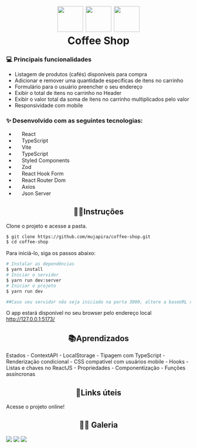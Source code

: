 <h1 align="center">
<img src="https://user-images.githubusercontent.com/89225210/210851667-138522d8-a194-4072-9de3-a6c76366bc04.png" width="70px"/>
<img src="https://user-images.githubusercontent.com/89225210/210877709-818413c9-357f-4307-8b21-ad87c2bfb3d2.png" width="70px"/>
<img src="https://user-images.githubusercontent.com/89225210/210877837-5fc7fee1-18fa-41c7-af76-c3f5d3fa00a8.png" width="70px"/>

<br/>
Coffee Shop
<br/>
</h1>
<h3> 💻 Principais funcionalidades </h3>

- Listagem de produtos (cafés) disponíveis para compra
- Adicionar e remover uma quantidade específicas de itens no carrinho
- Formulário para o usuário preencher o seu endereço
- Exibir o total de itens no carrinho no Header
- Exibir o valor total da soma de itens no carrinho multiplicados pelo valor
- Responsividade com mobile

<h3> ✨ Desenvolvido com as seguintes tecnologias:</h3>

- <img src="https://user-images.githubusercontent.com/89225210/154761002-389268dc-1404-4e8e-96ed-6f83916ae9ef.png" height="15px"/> React
- <img src="https://user-images.githubusercontent.com/89225210/154760385-8c7a5ab6-c15e-4dee-b285-d0ca77952d29.png" height="15px"/> TypeScript
- <img src="https://vitejs.dev/logo.svg" height="15px"/> Vite
- <img src="https://user-images.githubusercontent.com/89225210/154760385-8c7a5ab6-c15e-4dee-b285-d0ca77952d29.png" height="15px"/> TypeScript
- <img src="https://user-images.githubusercontent.com/89225210/210874774-79c70b24-4763-4be6-b450-907061c5f5ba.png" height="15px"/> Styled Components
- <img src="https://user-images.githubusercontent.com/89225210/210875106-7498077d-51ef-4ac0-b7d9-2d56486fdc8a.png" height="15px"/> Zod
- <img src="https://user-images.githubusercontent.com/89225210/210875298-1c4c7463-d0ac-4a25-9e78-70c54ade6d41.png" height="15px"/> React Hook Form
- <img src="https://user-images.githubusercontent.com/89225210/210875477-d017c6fe-db9d-490c-a5e0-381d94815919.png" height="15px"/> React Router Dom
- <img src="https://user-images.githubusercontent.com/89225210/210875688-1964b726-45ea-4b5a-87c9-14cb6a5154e5.png" height="15px"/> Axios
- <img src="https://user-images.githubusercontent.com/89225210/210875836-e8cefb15-5f99-4bd4-9764-8bf18b3329a8.png" height="15px"/> Json Server

<h2 align="center">🏃‍♂️Instruções</h1>


Clone o projeto e acesse a pasta.

```bash
$ git clone https://github.com/mujapira/coffee-shop.git
$ cd coffee-shop
```

Para iniciá-lo, siga os passos abaixo:
```bash
# Instalar as dependências
$ yarn install
# Iniciar o servidor
$ yarn run dev:server
# Iniciar o projeto
$ yarn run dev

##Caso seu servidor não seja iniciado na porta 3000, altere a baseURL na pasta lib/axios.ts
```
O app estará disponível no seu browser pelo endereço local http://127.0.0.1:5173/

<h2 align="center">📚Aprendizados</h1>
Estados
- ContextAPI
- LocalStorage
- Tipagem com TypeScript
- Renderização condicional
- CSS compatível com usuários mobile
- Hooks
- Listas e chaves no ReactJS
- Propriedades
- Componentização
- Funções assíncronas

<h2 align="center">🔗Links úteis</h1>

<p>Acesse o projeto online!</p>

<h2 align="center">🐱‍🏍 Galeria</h1>
<img src="https://user-images.githubusercontent.com/89225210/210879280-d14116f1-a05c-4f57-825a-6d17ccf5ad50.png" height="" />
<img src="https://user-images.githubusercontent.com/89225210/210879658-0a34fc63-b10a-4340-8ea8-671cafb76ef0.png" height=""/>
<img src="https://user-images.githubusercontent.com/89225210/210879991-34d909c2-fcf2-4640-b746-1fe1189f6c91.png" height=""/>
